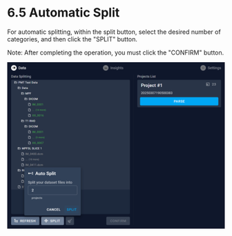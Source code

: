 # 6.5 Automatic Split

For automatic splitting, within the split button, select the desired number of categories, and then click the "SPLIT" button.

Note: After completing the operation, you must click the "CONFIRM" button.



![Image_81](../images/image_81.png)

